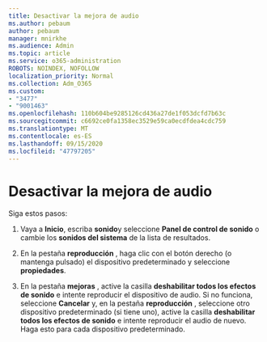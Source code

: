 ```yaml
---
title: Desactivar la mejora de audio
ms.author: pebaum
author: pebaum
manager: mnirkhe
ms.audience: Admin
ms.topic: article
ms.service: o365-administration
ROBOTS: NOINDEX, NOFOLLOW
localization_priority: Normal
ms.collection: Adm_O365
ms.custom:
- "3477"
- "9001463"
ms.openlocfilehash: 110b604be9285126cd436a27de1f053dcfd7b63c
ms.sourcegitcommit: c6692ce0fa1358ec3529e59ca0ecdfdea4cdc759
ms.translationtype: MT
ms.contentlocale: es-ES
ms.lasthandoff: 09/15/2020
ms.locfileid: "47797205"
---
```

# <a name="turn-off-audio-enhancement"></a>Desactivar la mejora de audio

Siga estos pasos:

1. Vaya a **Inicio**, escriba **sonido**y seleccione **Panel de control de sonido** o cambie los **sonidos del sistema** de la lista de resultados.

2. En la pestaña **reproducción** , haga clic con el botón derecho (o mantenga pulsado) el dispositivo predeterminado y seleccione **propiedades**.

3. En la pestaña **mejoras** , active la casilla **deshabilitar todos los efectos de sonido** e intente reproducir el dispositivo de audio. Si no funciona, seleccione **Cancelar** y, en la pestaña **reproducción** , seleccione otro dispositivo predeterminado (si tiene uno), active la casilla **deshabilitar todos los efectos de sonido** e intente reproducir el audio de nuevo. Haga esto para cada dispositivo predeterminado.

